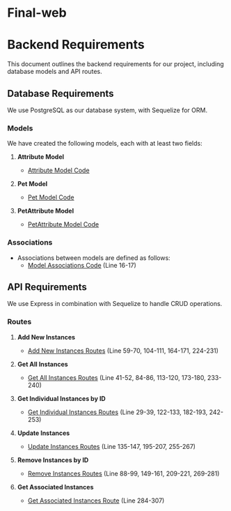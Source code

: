 # Final-web

# Backend Requirements

This document outlines the backend requirements for our project, including database models and API routes.

## Database Requirements

We use PostgreSQL as our database system, with Sequelize for ORM.

### Models

We have created the following models, each with at least two fields:

1. **Attribute Model**
   - [Attribute Model Code](https://github.com/YuxuanChen7/Final-web/blob/master/server/models/attribute.js)

2. **Pet Model**
   - [Pet Model Code](https://github.com/YuxuanChen7/Final-web/blob/master/server/models/pet.js)

3. **PetAttribute Model**
   - [PetAttribute Model Code](https://github.com/YuxuanChen7/Final-web/blob/master/server/models/petAttribute.js)

### Associations

- Associations between models are defined as follows:
  - [Model Associations Code](https://github.com/YuxuanChen7/Final-web/blob/master/server/index.js) (Line 16-17)

## API Requirements

We use Express in combination with Sequelize to handle CRUD operations.

### Routes

1. **Add New Instances**
   - [Add New Instances Routes](https://github.com/YuxuanChen7/Final-web/blob/master/server/server.js) (Line 59-70, 104-111, 164-171, 224-231)

2. **Get All Instances**
   - [Get All Instances Routes](https://github.com/YuxuanChen7/Final-web/blob/master/server/server.js) (Line 41-52, 84-86, 113-120, 173-180, 233-240)

3. **Get Individual Instances by ID**
   - [Get Individual Instances Routes](https://github.com/YuxuanChen7/Final-web/blob/master/server/server.js) (Line 29-39, 122-133, 182-193, 242-253)

4. **Update Instances**
   - [Update Instances Routes](https://github.com/YuxuanChen7/Final-web/blob/master/server/server.js) (Line 135-147, 195-207, 255-267)

5. **Remove Instances by ID**
   - [Remove Instances Routes](https://github.com/YuxuanChen7/Final-web/blob/master/server/server.js) (Line 88-99, 149-161, 209-221, 269-281)

6. **Get Associated Instances**
   - [Get Associated Instances Route](https://github.com/YuxuanChen7/Final-web/blob/master/server/server.js) (Line 284-307)
